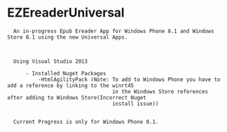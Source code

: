 EZEreaderUniversal
==================


      An in-progress Epub Ereader App for Windows Phone 8.1 and Windows Store 8.1 using the new Universal Apps.
      
      
      
      Using Visual Studio 2013
      
          - Installed Nuget Packages
              -HtmlAgilityPack (Note: To add to Windows Phone you have to add a reference by linking to the winrt45
                                      in the Windows Store references after adding to Windows Store(Incorrect Nuget
                                      install issue))
              
              
      Current Progress is only for Windows Phone 8.1.
